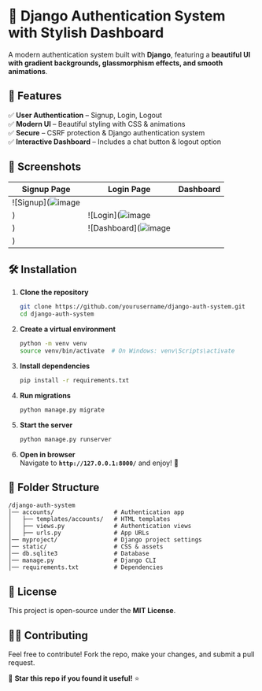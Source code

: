 

# **🚀 Django Authentication System with Stylish Dashboard**  

A modern authentication system built with **Django**, featuring a **beautiful UI with gradient backgrounds, glassmorphism effects, and smooth animations**.  

## **🌟 Features**  
✅ **User Authentication** – Signup, Login, Logout  
✅ **Modern UI** – Beautiful styling with CSS & animations  
✅ **Secure** – CSRF protection & Django authentication system  
✅ **Interactive Dashboard** – Includes a chat button & logout option  

## **📸 Screenshots**  
| Signup Page | Login Page | Dashboard |
|------------|-----------|------------|
| ![Signup](![image](https://github.com/user-attachments/assets/05df33b8-bd88-4948-9a23-f0fa39b78380)
) | ![Login](![image](https://github.com/user-attachments/assets/f9acbd97-e757-472e-a50e-20c88c8fa1c0)
) | ![Dashboard](![image](https://github.com/user-attachments/assets/9f9476d6-bffd-4404-b6c6-9f0cf1d44169)
) |

## **🛠 Installation**  
1. **Clone the repository**  
   ```bash
   git clone https://github.com/yourusername/django-auth-system.git
   cd django-auth-system
   ```

2. **Create a virtual environment**  
   ```bash
   python -m venv venv
   source venv/bin/activate  # On Windows: venv\Scripts\activate
   ```

3. **Install dependencies**  
   ```bash
   pip install -r requirements.txt
   ```

4. **Run migrations**  
   ```bash
   python manage.py migrate
   ```

5. **Start the server**  
   ```bash
   python manage.py runserver
   ```

6. **Open in browser**  
   Navigate to **`http://127.0.0.1:8000/`** and enjoy! 🚀  

## **📂 Folder Structure**  
```
/django-auth-system
│── accounts/                 # Authentication app
│   ├── templates/accounts/   # HTML templates
│   ├── views.py              # Authentication views
│   ├── urls.py               # App URLs
│── myproject/                # Django project settings
│── static/                   # CSS & assets
│── db.sqlite3                # Database
│── manage.py                 # Django CLI
│── requirements.txt          # Dependencies
```

## **📜 License**  
This project is open-source under the **MIT License**.  

## **👨‍💻 Contributing**  
Feel free to contribute! Fork the repo, make your changes, and submit a pull request.  


🚀 **Star this repo if you found it useful!** ⭐
